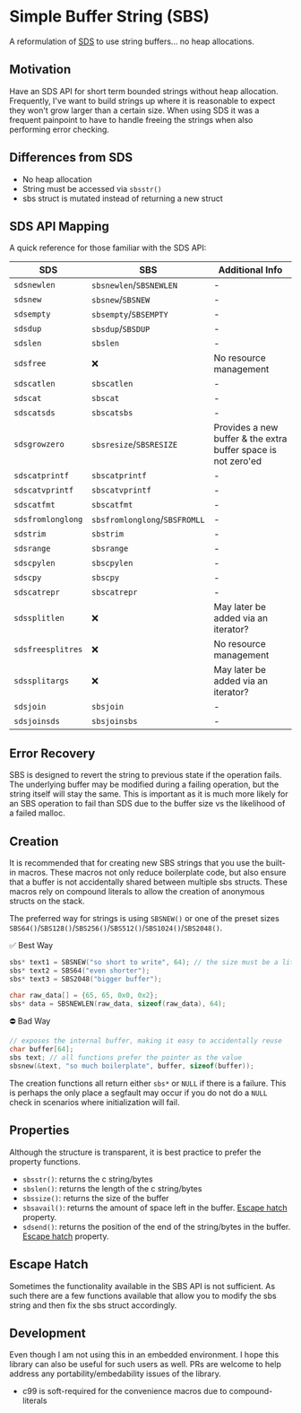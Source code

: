# Simple Buffer String (SBS)

A reformulation of [SDS](https://github.com/antirez/sds) to use string
buffers... no heap allocations.

## Motivation

Have an SDS API for short term bounded strings without heap allocation.
Frequently, I've want to build strings up where it is reasonable to expect they
won't grow larger than a certain size. When using SDS it was a frequent
painpoint to have to handle freeing the strings when also performing error
checking.

## Differences from SDS

- No heap allocation
- String must be accessed via `sbsstr()`
- sbs struct is mutated instead of returning a new struct

## SDS API Mapping

A quick reference for those familiar with the SDS API:

| SDS               | SBS                           | Additional Info                                               |
| ----------------- | ----------------------------- | ------------------------------------------------------------- |
| `sdsnewlen`       | `sbsnewlen`/`SBSNEWLEN`       | -                                                             |
| `sdsnew`          | `sbsnew`/`SBSNEW`             | -                                                             |
| `sdsempty`        | `sbsempty`/`SBSEMPTY`         | -                                                             |
| `sdsdup`          | `sbsdup`/`SBSDUP`             | -                                                             |
| `sdslen`          | `sbslen`                      | -                                                             |
| `sdsfree`         | ❌                            | No resource management                                        |
| `sdscatlen`       | `sbscatlen`                   | -                                                             |
| `sdscat`          | `sbscat`                      | -                                                             |
| `sdscatsds`       | `sbscatsbs`                   | -                                                             |
| `sdsgrowzero`     | `sbsresize`/`SBSRESIZE`       | Provides a new buffer & the extra buffer space is not zero'ed |
| `sdscatprintf`    | `sbscatprintf`                | -                                                             |
| `sdscatvprintf`   | `sbscatvprintf`               | -                                                             |
| `sdscatfmt`       | `sbscatfmt`                   | -                                                             |
| `sdsfromlonglong` | `sbsfromlonglong`/`SBSFROMLL` | -                                                             |
| `sdstrim`         | `sbstrim`                     | -                                                             |
| `sdsrange`        | `sbsrange`                    | -                                                             |
| `sdscpylen`       | `sbscpylen`                   | -                                                             |
| `sdscpy`          | `sbscpy`                      | -                                                             |
| `sdscatrepr`      | `sbscatrepr`                  | -                                                             |
| `sdssplitlen`     | ❌                            | May later be added via an iterator?                           |
| `sdsfreesplitres` | ❌                            | No resource management                                        |
| `sdssplitargs`    | ❌                            | May later be added via an iterator?                           |
| `sdsjoin`         | `sbsjoin`                     | -                                                             |
| `sdsjoinsds`      | `sbsjoinsbs`                  | -                                                             |

## Error Recovery

SBS is designed to revert the string to previous state if the operation fails.
The underlying buffer may be modified during a failing operation, but the string
itself will stay the same. This is important as it is much more likely for an
SBS operation to fail than SDS due to the buffer size vs the likelihood of a
failed malloc.

## Creation

It is recommended that for creating new SBS strings that you use the built-in
macros. These macros not only reduce boilerplate code, but also ensure that a
buffer is not accidentally shared between multiple sbs structs. These macros
rely on compound literals to allow the creation of anonymous structs on the
stack.

The preferred way for strings is using `SBSNEW()` or one of the preset sizes
`SBS64()`/`SBS128()`/`SBS256()`/`SBS512()`/`SBS1024()`/`SBS2048()`.

✅ Best Way

```c
sbs* text1 = SBSNEW("so short to write", 64); // the size must be a literal
sbs* text2 = SBS64("even shorter");
sbs* text3 = SBS2048("bigger buffer");

char raw_data[] = {65, 65, 0x0, 0x2};
sbs* data = SBSNEWLEN(raw_data, sizeof(raw_data), 64);
```

⛔️ Bad Way

```c
// exposes the internal buffer, making it easy to accidentally reuse
char buffer[64];
sbs text; // all functions prefer the pointer as the value
sbsnew(&text, "so much boilerplate", buffer, sizeof(buffer));
```

The creation functions all return either `sbs*` or `NULL` if there is a failure.
This is perhaps the only place a segfault may occur if you do not do a `NULL`
check in scenarios where initialization will fail.

## Properties

Although the structure is transparent, it is best practice to prefer the
property functions.

- `sbsstr()`: returns the c string/bytes
- `sbslen()`: returns the length of the c string/bytes
- `sbssize()`: returns the size of the buffer
- `sbsavail()`: returns the amount of space left in the buffer.
  [Escape hatch](#escape-hatch) property.
- `sdsend()`: returns the position of the end of the string/bytes in the buffer.
  [Escape hatch](#escape-hatch) property.

## Escape Hatch

Sometimes the functionality available in the SBS API is not sufficient. As such
there are a few functions available that allow you to modify the sbs string and
then fix the sbs struct accordingly.

## Development

Even though I am not using this in an embedded environment. I hope this library
can also be useful for such users as well. PRs are welcome to help address any
portability/embedability issues of the library.

- c99 is soft-required for the convenience macros due to compound-literals
